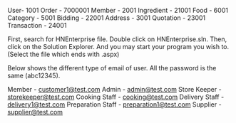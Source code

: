 User- 1001
Order - 7000001
Member - 2001
Ingredient - 21001
Food - 6001
Category - 5001
Bidding - 22001
Address - 3001
Quotation - 23001
Transaction - 24001

First, search for HNEnterprise file. Double click on HNEnterprise.sln. Then, click on the Solution Explorer. And you may start your program you wish to. (Select the file which ends with .aspx)

Below shows the different type of email of user. All the password is the same (abc12345).

Member - customer1@test.com
Admin - admin@test.com
Store Keeper - storekeeper@test.com
Cooking Staff - cooking@test.com
Delivery Staff - delivery1@test.com
Preparation Staff - preparation1@test.com
Supplier - supplier@test.com